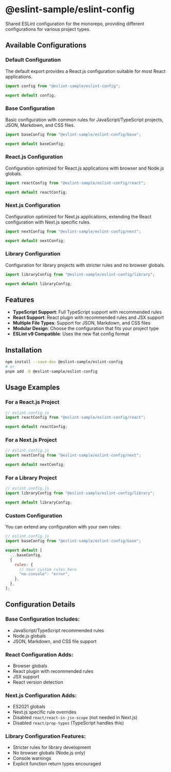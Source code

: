# @eslint-sample/eslint-config

Shared ESLint configuration for the monorepo, providing different configurations for various project types.

## Available Configurations

### Default Configuration

The default export provides a React.js configuration suitable for most React applications.

```javascript
import config from "@eslint-sample/eslint-config";

export default config;
```

### Base Configuration

Basic configuration with common rules for JavaScript/TypeScript projects, JSON, Markdown, and CSS files.

```javascript
import baseConfig from "@eslint-sample/eslint-config/base";

export default baseConfig;
```

### React.js Configuration

Configuration optimized for React.js applications with browser and Node.js globals.

```javascript
import reactConfig from "@eslint-sample/eslint-config/react";

export default reactConfig;
```

### Next.js Configuration

Configuration optimized for Next.js applications, extending the React configuration with Next.js specific rules.

```javascript
import nextConfig from "@eslint-sample/eslint-config/next";

export default nextConfig;
```

### Library Configuration

Configuration for library projects with stricter rules and no browser globals.

```javascript
import libraryConfig from "@eslint-sample/eslint-config/library";

export default libraryConfig;
```

## Features

- **TypeScript Support**: Full TypeScript support with recommended rules
- **React Support**: React plugin with recommended rules and JSX support
- **Multiple File Types**: Support for JSON, Markdown, and CSS files
- **Modular Design**: Choose the configuration that fits your project type
- **ESLint v9 Compatible**: Uses the new flat config format

## Installation

```bash
npm install --save-dev @eslint-sample/eslint-config
# or
pnpm add -D @eslint-sample/eslint-config
```

## Usage Examples

### For a React.js Project

```javascript
// eslint.config.js
import reactConfig from "@eslint-sample/eslint-config/react";

export default reactConfig;
```

### For a Next.js Project

```javascript
// eslint.config.js
import nextConfig from "@eslint-sample/eslint-config/next";

export default nextConfig;
```

### For a Library Project

```javascript
// eslint.config.js
import libraryConfig from "@eslint-sample/eslint-config/library";

export default libraryConfig;
```

### Custom Configuration

You can extend any configuration with your own rules:

```javascript
// eslint.config.js
import baseConfig from "@eslint-sample/eslint-config/base";

export default [
  ...baseConfig,
  {
    rules: {
      // Your custom rules here
      "no-console": "error",
    },
  },
];
```

## Configuration Details

### Base Configuration Includes:

- JavaScript/TypeScript recommended rules
- Node.js globals
- JSON, Markdown, and CSS file support

### React Configuration Adds:

- Browser globals
- React plugin with recommended rules
- JSX support
- React version detection

### Next.js Configuration Adds:

- ES2021 globals
- Next.js specific rule overrides
- Disabled `react/react-in-jsx-scope` (not needed in Next.js)
- Disabled `react/prop-types` (TypeScript handles this)

### Library Configuration Features:

- Stricter rules for library development
- No browser globals (Node.js only)
- Console warnings
- Explicit function return types encouraged
